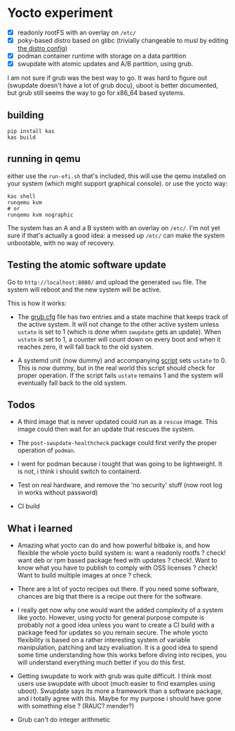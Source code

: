 # Yocto experiment

* [x] readonly rootFS with an overlay on `/etc/`
* [x] poky-based distro based on glibc (trivially changeable to musl by editing [the distro config](./meta-kapernikov/conf/distro/kapernikov.conf))
* [x] podman container runtime with storage on a data partition
* [x] swupdate with atomic updates and A/B partition, using grub.

I am not sure if grub was the best way to go. It was hard to figure out (swupdate doesn't have a lot of grub docu), uboot is better documented, but grub still seems the way to go for x86_64 based systems.

## building

```shell
pip install kas
kas build
```

## running in qemu

either use the `run-efi.sh` that's included, this will use the qemu installed on your system (which might support graphical console). or use the yocto way:

```shell
kas shell
runqemu kvm
# or
runqemu kvm nographic 
```

The system has an A and a B system with an overlay on `/etc/`. I'm not yet sure if that's actually a good idea: a messed up `/etc/` can make the system unbootable, with no way of recovery.

## Testing the atomic software update

Go to `http://localhost:8080/` and upload the generated `swu` file. The system will reboot and the new system will be active.

This is how it works:

* The [grub.cfg](./meta-kapernikov/recipes-core/images/image-kapernikov/grub.cfg) file has two entries and a state machine that keeps track of the active system. It will not change to the other active system unless `ustate` is set to 1 (which is done when `swupdate` gets an update). When `ustate` is set to 1, a counter will count down on every boot and when it reaches zero, it will fall back to the old system.

* A systemd unit (now dummy) and accompanying [script](./meta-kapernikov/recipes-core/images/image-kapernikov.bb) sets `ustate` to 0. This is now dummy, but in the real world this script should check for proper operation. If the script fails `ustate` remains 1 and the system will eventually fall back to the old system.

## Todos

* A third image that is never updated could run as a `rescue` image. This image could then wait for an update that rescues the system.

* The `post-swupdate-healthcheck` package could first verify the proper operation of `podman`.

* I went for podman because i tought that was going to be lightweight. It is not, i think i should switch to containerd.

* Test on real hardware, and remove the 'no security' stuff (now root log in works without password)

* CI build

## What i learned

* Amazing what yocto can do and how powerful bitbake is, and how flexible the whole yocto build system is: want a readonly rootfs ? check! want deb or rpm based package feed with updates ? check!. Want to know what you have to publish to comply with OSS licenses ? check! Want to build multiple images at once ? check.

* There are a lot of yocto recipes out there. If you need some software, chances are big that there is a recipe out there for the software.

* I really get now why one would want the added complexity of a system like yocto. However, using yocto for general purpose compute is probably not a good idea unless you want to create a CI build with a package feed for updates so you remain secure. The whole yocto flexibility is based on a rather interesting system of variable manipulation, patching and lazy evaluation. It is a good idea to spend some time understanding how this works before diving into recipes, you will understand everything much better if you do this first.

* Getting swupdate to work with grub was quite difficult. I think most users use swupdate with uboot (much easier to find examples using uboot). Swupdate says its more a framework than a software package, and i totally agree with this. Maybe for my purpose i should have gone with something else ? (RAUC? mender?)

* Grub can't do integer arithmetic

